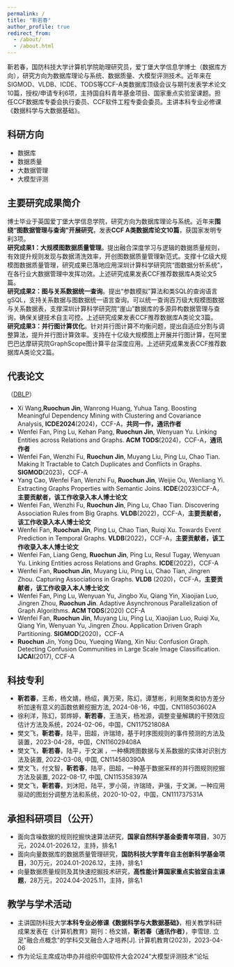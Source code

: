 ```yaml
---
permalink: /
title: "靳若春"
author_profile: true
redirect_from: 
  - /about/
  - /about.html
---
```


靳若春，国防科技大学计算机学院助理研究员，爱丁堡大学信息学博士（数据库方向），研究方向为数据库理论与系统、数据质量、大模型评测技术。近年来在SIGMOD、VLDB、ICDE、TODS等CCF-A类数据库顶级会议与期刊发表学术论文10篇，授权/申请专利6项，主持国自科青年基金项目、国家重点实验室课题。担任CCF数据库专委会执行委员、CCF软件工程专委会委员。主讲本科专业必修课《数据科学与大数据基础》。

科研方向
------
* 数据库
* 数据质量
* 大数据管理
* 大模型评测
  
主要研究成果简介
------

博士毕业于英国爱丁堡大学信息学院，研究方向为数据库理论与系统。近年来**围绕“图数据管理与查询”开展研究**，发表**CCF A类数据库论文10篇**，获国家发明专利3项。  
**研究成果1：大规模图数据质量管理**。提出融合深度学习与逻辑的数据质量规则，有效提升规则发现与数据清洗效率，开创图数据质量管理新范式。支撑十亿级大规模图数据质量管理，研究成果已落地应用深圳计算科学研究院“图数据分析系统”，在各行业大数据管理中发挥功效。上述研究成果发表CCF推荐数据库A类论文5篇。  
**研究成果2：图与关系数据统一查询**。提出“参数模拟”算法和类SQL的查询语言gSQL，支持关系数据与图数据统一语言查询。可以统一查询百万级大规模图数据与关系数据表，支撑深圳计算科学研究院“崖山”数据库的多源异构数据管理与查询，确保关键技术自主可控。上述研究成果发表CCF推荐数据库A类论文3篇。  
**研究成果3：并行图计算优化**。针对并行图计算不均衡问题，提出自适应分割与调整算法，提升并行图计算效率。支持在十亿级大规模图上开展并行图计算，在阿里巴巴达摩研究院GraphScope图计算平台深度应用。上述研究成果发表CCF推荐数据库A类论文2篇。


代表论文
------
（[DBLP](https://dblp.uni-trier.de/pid/197/9561.html)）  
* Xi Wang,**Ruochun Jin**, Wanrong Huang, Yuhua Tang. Boosting Meaningful Dependency Mining with Clustering and Covariance Analysis, **ICDE2024**(2024)，CCF-A，**共同一作，通讯作者**
* Wenfei Fan, Ping Lu, Kehan Pang, **Ruochun Jin**, Wenyuan Yu. Linking Entities across Relations and Graphs. **ACM TODS**(2024)，CCF-A，**通讯作者**
* Wenfei Fan, Wenzhi Fu, **Ruochun Jin**, Muyang Liu, Ping Lu, Chao Tian. Making It Tractable to Catch Duplicates and Conflicts in Graphs. **SIGMOD**(2023)，CCF-A
* Yang Cao, Wenfei Fan, Wenzhi Fu, **Ruochun Jin**, Weijie Ou, Wenliang Yi. Extracting Graphs Properties with Semantic Joins. **ICDE**(2023)CCF-A，**主要贡献者，该工作收录入本人博士论文**
* Wenfei Fan, Wenzhi Fu, **Ruochun Jin**, Ping Lu, Chao Tian. Discovering Association Rules from Big Graphs. **VLDB**(2022)，CCF-A，**主要贡献者，该工作收录入本人博士论文**
* Wenfei Fan, **Ruochun Jin**, Ping Lu, Chao Tian, Ruiqi Xu. Towards Event Prediction in Temporal Graphs. **VLDB**(2022)，CCF-A，**主要贡献者，该工作收录入本人博士论文**
* Wenfei Fan, Liang Geng, **Ruochun Jin**, Ping Lu, Resul Tugay, Wenyuan Yu. Linking Entities across Relations and Graphs. **ICDE**(2022)，CCF-A
* Wenfei Fan, **Ruochun Jin**, Muyang Liu, Ping Lu, Chao Tian, Jingren Zhou. Capturing Associations in Graphs. **VLDB** (2020)，CCF-A，**主要贡献者，该工作收录入本人博士论文**
* Wenfei Fan, Ping Lu, Wenyuan Yu, Jingbo Xu, Qiang Yin, Xiaojian Luo, Jingren Zhou, **Ruochun Jin**. Adaptive Asynchronous Parallelization of Graph Algorithms. **ACM TODS**(2020) CCF-A
* Wenfei Fan, **Ruochun Jin**, Muyang Liu, Ping Lu, Xiaojian Luo, Ruiqi Xu, Qiang Yin, Wenyuan Yu, Jingren Zhou. Application Driven Graph Partitioning. **SIGMOD**(2020)，CCF-A
* **Ruochun** Jin, Yong Dou, Yueqing Wang, Xin Niu: Confusion Graph. Detecting Confusion Communities in Large Scale Image Classification. **IJCAI**(2017), CCF-A

科技专利
-------
* **靳若春**，王希，杨文婧，杨绍，黄万荣，陈幻，谭慧彬，利用聚类和协方差分析加速有意义的函数依赖挖掘方法, 2024-08-16，中国，CN118503602A
* 徐利洋，陈幻，郭烨婷，**靳若春**，王浩天，杨凇源，调整变量解耦的干预效应估计方法及系统，2024-02-06，中国，CN117521808A
* 樊文飞，**靳若春**，陆平，田超，许瑞琦，基于时序图规则的事件预测的方法及装置，2023-04-28，中国，CN116029408A
*	樊文飞，**靳若春**，陆平，于文渊 ，一种横跨图数据与关系数据的实体对识别方法及装置, 2022-03-08, 中国, CN114580390A 
*	樊文飞，付文智，**靳若春**，陆平，田超，一种基于数据采样的并行图规则挖掘方法及装置, 2022-08-17, 中国, CN115358397A 
* 樊文飞，**靳若春**，刘沐阳，陆平，罗小简，许瑞琦，尹强，于文渊，一种应用驱动的图划分调整方法和系统，2020-10-02，中国，CN111737531A


承担科研项目（公开）
------
* 面向含噪数据的规则挖掘快速算法研究，**国家自然科学基金委青年项目**，30万元，2024.01-2026.12，主持，排名1
* 面向向量数据库的数据质量管理研究，**国防科技大学青年自主创新科学基金项目**，30万元，2024.01-2026.12，主持，排名1
* 向量数据质量规则及其快速挖掘技术研究，**高性能计算国家重点实验室自主课题**，28万元，2024.04-2025.11，主持，排名1


教学与学术活动
------
* 主讲国防科技大学**本科专业必修课《数据科学与大数据基础》**，相关教学科研成果发表在《计算机教育》期刊：杨文婧，**靳若春（通讯作者）**，李雪琼. 立足"融合点概念"的学科交叉融合人才培养[J]. 计算机教育(2023)，2023-04-06
* 作为论坛主席成功申办并组织中国软件大会2024“大模型评测技术”论坛


